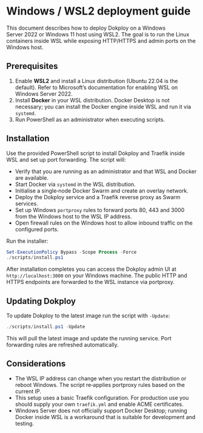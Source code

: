 # Windows / WSL2 deployment guide

This document describes how to deploy Dokploy on a Windows Server 2022 or
Windows 11 host using WSL2.  The goal is to run the Linux containers inside
WSL while exposing HTTP/HTTPS and admin ports on the Windows host.

## Prerequisites

1. Enable **WSL2** and install a Linux distribution (Ubuntu 22.04 is the default).
   Refer to Microsoft’s documentation for enabling WSL on Windows Server 2022.
2. Install **Docker** in your WSL distribution.  Docker Desktop is not
   necessary; you can install the Docker engine inside WSL and run it via
   `systemd`.
3. Run PowerShell as an administrator when executing scripts.

## Installation

Use the provided PowerShell script to install Dokploy and Traefik inside WSL and
set up port forwarding.  The script will:

* Verify that you are running as an administrator and that WSL and Docker are
  available.
* Start Docker via `systemd` in the WSL distribution.
* Initialise a single‑node Docker Swarm and create an overlay network.
* Deploy the Dokploy service and a Traefik reverse proxy as Swarm services.
* Set up Windows `portproxy` rules to forward ports 80, 443 and 3000 from the
  Windows host to the WSL IP address.
* Open firewall rules on the Windows host to allow inbound traffic on the
  configured ports.

Run the installer:

```powershell
Set-ExecutionPolicy Bypass -Scope Process -Force
./scripts/install.ps1
```

After installation completes you can access the Dokploy admin UI at
`http://localhost:3000` on your Windows machine.  The public HTTP and HTTPS
endpoints are forwarded to the WSL instance via portproxy.

## Updating Dokploy

To update Dokploy to the latest image run the script with `-Update`:

```powershell
./scripts/install.ps1 -Update
```

This will pull the latest image and update the running service.  Port
forwarding rules are refreshed automatically.

## Considerations

* The WSL IP address can change when you restart the distribution or reboot
  Windows.  The script re‑applies portproxy rules based on the current IP.
* This setup uses a basic Traefik configuration.  For production use you
  should supply your own `traefik.yml` and enable ACME certificates.
* Windows Server does not officially support Docker Desktop; running Docker
  inside WSL is a workaround that is suitable for development and testing.
